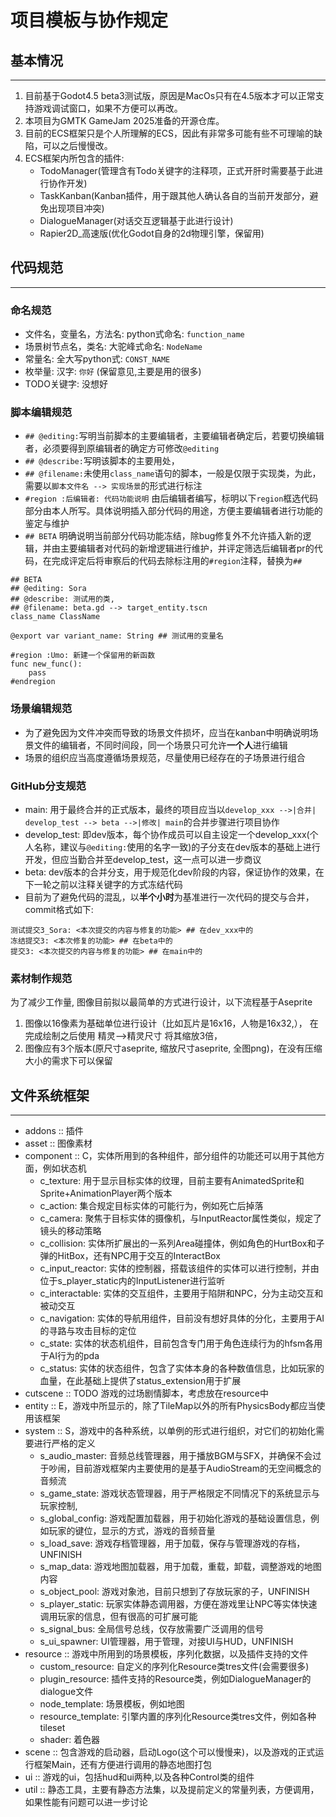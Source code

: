 # 项目模板与协作规定

## 基本情况

---

1. 目前基于Godot4.5 beta3测试版，原因是MacOs只有在4.5版本才可以正常支持游戏调试窗口，如果不方便可以再改。
2. 本项目为GMTK GameJam 2025准备的开源仓库。
3. 目前的ECS框架只是个人所理解的ECS，因此有非常多可能有些不可理喻的缺陷，可以之后慢慢改。
4. ECS框架内所包含的插件:
	- TodoManager(管理含有Todo关键字的注释项，正式开肝时需要基于此进行协作开发)
	- TaskKanban(Kanban插件，用于跟其他人确认各自的当前开发部分，避免出现项目冲突)
	- DialogueManager(对话交互逻辑基于此进行设计)
	- Rapier2D\_高速版(优化Godot自身的2d物理引擎，保留用)

## 代码规范

---

### 命名规范

- 文件名，变量名，方法名: python式命名: `function_name`
- 场景树节点名，类名: 大驼峰式命名: `NodeName`
- 常量名: 全大写python式: `CONST_NAME`
- 枚举量: 汉字: `你好` (保留意见,主要是用的很多)
- TODO关键字: 没想好

### 脚本编辑规范

- `## @editing:`写明当前脚本的主要编辑者，主要编辑者确定后，若要切换编辑者，必须要得到原编辑者的确定方可修改`@editing`
- `## @describe:`写明该脚本的主要用处，
- `## @filename:`未使用`class_name`语句的脚本，一般是仅限于实现类，为此，需要以`脚本文件名 --> 实现场景`的形式进行标注
- `#region :后编辑者: 代码功能说明` 由后编辑者编写，标明以下`region`框选代码部分由本人所写。具体说明插入部分代码的用途，方便主要编辑者进行功能的鉴定与维护
- `## BETA` 明确说明当前部分代码功能冻结，除bug修复外不允许插入新的逻辑，并由主要编辑者对代码的新增逻辑进行维护，并评定筛选后编辑者pr的代码，在完成评定后将审察后的代码去除标注用的`#region`注释，替换为`## `

```gdscript
## BETA
## @editing: Sora
## @describe: 测试用的类,
## @filename: beta.gd --> target_entity.tscn
class_name ClassName

@export var variant_name: String ## 测试用的变量名

#region :Umo: 新建一个保留用的新函数
func new_func():
    pass
#endregion
```

### 场景编辑规范

- 为了避免因为文件冲突而导致的场景文件损坏，应当在kanban中明确说明场景文件的编辑者，不同时间段，同一个场景只可允许**一个人**进行编辑
- 场景的组织应当高度遵循场景规范，尽量使用已经存在的子场景进行组合

### GitHub分支规范

- main: 用于最终合并的正式版本，最终的项目应当以`develop_xxx -->|合并| develop_test --> beta -->|修改| main`的合并步骤进行项目协作
- develop_test: 即dev版本，每个协作成员可以自主设定一个develop_xxx(个人名称，建议与`@editing:`使用的名字一致)的子分支在dev版本的基础上进行开发，但应当勤合并至develop_test，这一点可以进一步商议
- beta: dev版本的合并分支，用于规范化dev阶段的内容，保证协作的效果，在下一轮之前以注释关键字的方式冻结代码
- 目前为了避免代码的混乱，以**半个小时**为基准进行一次代码的提交与合并，commit格式如下:
```git commit
测试提交3_Sora: <本次提交的内容与修复的功能> ## 在dev_xxx中的
冻结提交3: <本次修复的功能> ## 在beta中的
提交3: <本次提交的内容与修复的功能> ## 在main中的
```

### 素材制作规范

为了减少工作量, 图像目前拟以最简单的方式进行设计，以下流程基于Aseprite
1. 图像以16像素为基础单位进行设计（比如瓦片是16x16，人物是16x32,）， 在完成绘制之后使用 精灵-->精灵尺寸 将其缩放3倍，
2. 图像应有3个版本(原尺寸aseprite, 缩放尺寸aseprite, 全图png)，在没有压缩大小的需求下可以保留
## 文件系统框架

---

- addons :: 插件
- asset :: 图像素材
- component :: C，实体所用到的各种组件，部分组件的功能还可以用于其他方面，例如状态机
	- c_texture: 用于显示目标实体的纹理，目前主要有AnimatedSprite和Sprite+AnimationPlayer两个版本
	- c_action: 集合规定目标实体的可能行为，例如死亡后掉落
	- c_camera: 聚焦于目标实体的摄像机，与InputReactor属性类似，规定了镜头的移动策略
	- c_collision: 实体所扩展出的一系列Area碰撞体，例如角色的HurtBox和子弹的HitBox，还有NPC用于交互的InteractBox
	- c_input_reactor: 实体的控制器，搭载该组件的实体可以进行控制，并由位于s_player_static内的InputListener进行监听
	 - c_interactable: 实体的交互组件，主要用于陷阱和NPC，分为主动交互和被动交互
	 - c_navigation: 实体的导航用组件，目前没有想好具体的分化，主要用于AI的寻路与攻击目标的定位
	 - c_state: 实体的状态机组件，目前包含专门用于角色连续行为的hfsm各用于AI行为的pda
	 - c_status: 实体的状态组件，包含了实体本身的各种数值信息，比如玩家的血量，在此基础上提供了status_extension用于扩展
- cutscene :: TODO 游戏的过场剧情脚本，考虑放在resource中
- entity :: E，游戏中所显示的，除了TileMap以外的所有PhysicsBody都应当使用该框架
- system :: S，游戏中的各种系统，以单例的形式进行组织，对它们的初始化需要进行严格的定义
	- s_audio_master: 音频总线管理器，用于播放BGM与SFX，并确保不会过于吵闹，目前游戏框架内主要使用的是基于AudioStream的无空间概念的音频流
	- s_game_state: 游戏状态管理器，用于严格限定不同情况下的系统显示与玩家控制,
	- s_global_config: 游戏配置加载器，用于初始化游戏的基础设置信息，例如玩家的键位，显示的方式，游戏的音频音量
	- s_load_save: 游戏存档管理器，用于加载，保存与管理游戏的存档，UNFINISH
	- s_map_data: 游戏地图加载器，用于加载，重载，卸载，调整游戏的地图内容
	- s_object_pool: 游戏对象池，目前只想到了存放玩家的子，UNFINISH
	- s_player_static: 玩家实体静态调用器，方便在游戏里让NPC等实体快速调用玩家的信息，但有很高的可扩展可能
	- s_signal_bus: 全局信号总线，仅存放需要广泛调用的信号
	- s_ui_spawner: UI管理器，用于管理，对接UI与HUD，UNFINISH
- resource :: 游戏中所用到的场景模板，序列化数据，以及插件支持的文件
	- custom_resource: 自定义的序列化Resource类tres文件(会需要很多)
	- plugin_resource: 插件支持的Resource类，例如DialogueManager的dialogue文件
	- node_template: 场景模板，例如地图
	- resource_template: 引擎内置的序列化Resource类tres文件，例如各种tileset
	- shader: 着色器
- scene :: 包含游戏的启动器，启动Logo(这个可以慢慢来)，以及游戏的正式运行框架Main，还有方便进行调用的静态地图打包
- ui :: 游戏的ui，包括hud和ui两种,以及各种Control类的组件
- util :: 静态工具，主要有静态方法集，以及提前定义的常量列表，方便调用，如果性能有问题可以进一步讨论
